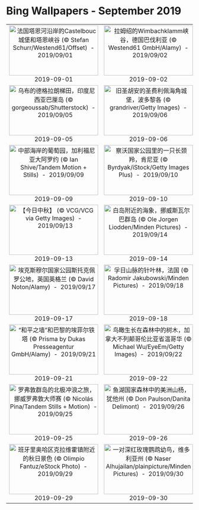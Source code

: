# Bing Wallpapers - September 2019

| | | | |
|:-------------------------:|:-------------------------:|:-------------------------:|:-------------------------:|
| <a href="https://cn.bing.com/th?id=OHR.Castelbouc_ZH-CN1475157551_UHD.jpg" target="_blank"><img src="https://cn.bing.com/th?id=OHR.Castelbouc_ZH-CN1475157551_UHD.jpg&w=480" width="240" height="135" alt="法国塔恩河沿岸的Castelbouc城堡和塔恩峡谷 (© Stefan Schurr/Westend61/Offset)  -  2019/09/01" title="法国塔恩河沿岸的Castelbouc城堡和塔恩峡谷 (© Stefan Schurr/Westend61/Offset)  -  2019/09/01"></a><br>2019-09-01<br> | <a href="https://cn.bing.com/th?id=OHR.RamsauWimbachklamm_ZH-CN1602837695_UHD.jpg" target="_blank"><img src="https://cn.bing.com/th?id=OHR.RamsauWimbachklamm_ZH-CN1602837695_UHD.jpg&w=480" width="240" height="135" alt="拉姆绍的Wimbachklamm峡谷，德国巴伐利亚 (© Westend61 GmbH/Alamy)  -  2019/09/02" title="拉姆绍的Wimbachklamm峡谷，德国巴伐利亚 (© Westend61 GmbH/Alamy)  -  2019/09/02"></a><br>2019-09-02<br> | <a href="https://cn.bing.com/th?id=OHR.SquirrelHeather_ZH-CN1683129884_UHD.jpg" target="_blank"><img src="https://cn.bing.com/th?id=OHR.SquirrelHeather_ZH-CN1683129884_UHD.jpg&w=480" width="240" height="135" alt="石楠花丛中的一只欧亚红松鼠，英格兰 (© Christopher Drabble/Alamy)  -  2019/09/03" title="石楠花丛中的一只欧亚红松鼠，英格兰 (© Christopher Drabble/Alamy)  -  2019/09/03"></a><br>2019-09-03<br> | <a href="https://cn.bing.com/th?id=OHR.AutumnTreesNewEngland_ZH-CN1766405773_UHD.jpg" target="_blank"><img src="https://cn.bing.com/th?id=OHR.AutumnTreesNewEngland_ZH-CN1766405773_UHD.jpg&w=480" width="240" height="135" alt="新英格兰的杨树，澳大利亚新南威尔士州 (© ILYA GENKIN/Alamy)  -  2019/09/04" title="新英格兰的杨树，澳大利亚新南威尔士州 (© ILYA GENKIN/Alamy)  -  2019/09/04"></a><br>2019-09-04<br> |
| <a href="https://cn.bing.com/th?id=OHR.Tegallalang_ZH-CN1855493751_UHD.jpg" target="_blank"><img src="https://cn.bing.com/th?id=OHR.Tegallalang_ZH-CN1855493751_UHD.jpg&w=480" width="240" height="135" alt="乌布的德格拉朗梯田，印度尼西亚巴厘岛 (© gorgeoussab/Shutterstock)  -  2019/09/05" title="乌布的德格拉朗梯田，印度尼西亚巴厘岛 (© gorgeoussab/Shutterstock)  -  2019/09/05"></a><br>2019-09-05<br> | <a href="https://cn.bing.com/th?id=OHR.ElMorro_ZH-CN1911346184_UHD.jpg" target="_blank"><img src="https://cn.bing.com/th?id=OHR.ElMorro_ZH-CN1911346184_UHD.jpg&w=480" width="240" height="135" alt="旧圣胡安的圣费利佩海角城堡，波多黎各 (© grandriver/Getty Images)  -  2019/09/06" title="旧圣胡安的圣费利佩海角城堡，波多黎各 (© grandriver/Getty Images)  -  2019/09/06"></a><br>2019-09-06<br> | <a href="https://cn.bing.com/th?id=OHR.MountFanjing_ZH-CN1999613800_UHD.jpg" target="_blank"><img src="https://cn.bing.com/th?id=OHR.MountFanjing_ZH-CN1999613800_UHD.jpg&w=480" width="240" height="135" alt="武陵山脉的最高峰梵净山，中国西南 (© Keitma/Alamy)  -  2019/09/07" title="武陵山脉的最高峰梵净山，中国西南 (© Keitma/Alamy)  -  2019/09/07"></a><br>2019-09-07<br> | <a href="https://cn.bing.com/th?id=OHR.SouthernYellow_ZH-CN2055825919_UHD.jpg" target="_blank"><img src="https://cn.bing.com/th?id=OHR.SouthernYellow_ZH-CN2055825919_UHD.jpg&w=480" width="240" height="135" alt="克鲁格国家公园中的黄嘴犀鸟，南非 (© Ben Cranke/Getty Image)  -  2019/09/08" title="克鲁格国家公园中的黄嘴犀鸟，南非 (© Ben Cranke/Getty Image)  -  2019/09/08"></a><br>2019-09-08<br> |
| <a href="https://cn.bing.com/th?id=OHR.ArroyoGrande_ZH-CN2178202888_UHD.jpg" target="_blank"><img src="https://cn.bing.com/th?id=OHR.ArroyoGrande_ZH-CN2178202888_UHD.jpg&w=480" width="240" height="135" alt="中部海岸的葡萄园，加利福尼亚大阿罗约 (© Ian Shive/Tandem Motion + Stills)  -  2019/09/09" title="中部海岸的葡萄园，加利福尼亚大阿罗约 (© Ian Shive/Tandem Motion + Stills)  -  2019/09/09"></a><br>2019-09-09<br> | <a href="https://cn.bing.com/th?id=OHR.TsavoGerenuk_ZH-CN2231549718_UHD.jpg" target="_blank"><img src="https://cn.bing.com/th?id=OHR.TsavoGerenuk_ZH-CN2231549718_UHD.jpg&w=480" width="240" height="135" alt="察沃国家公园里的一只长颈羚，肯尼亚 (© Byrdyak/iStock/Getty Images Plus)  -  2019/09/10" title="察沃国家公园里的一只长颈羚，肯尼亚 (© Byrdyak/iStock/Getty Images Plus)  -  2019/09/10"></a><br>2019-09-10<br> | <a href="https://cn.bing.com/th?id=OHR.DaintreeRiver_ZH-CN2284362798_UHD.jpg" target="_blank"><img src="https://cn.bing.com/th?id=OHR.DaintreeRiver_ZH-CN2284362798_UHD.jpg&w=480" width="240" height="135" alt="鸟瞰雨林和丹特里河，澳大利亚 (© Peter Adams/Offset)  -  2019/09/11" title="鸟瞰雨林和丹特里河，澳大利亚 (© Peter Adams/Offset)  -  2019/09/11"></a><br>2019-09-11<br> | <a href="https://cn.bing.com/th?id=OHR.MilkyWayCanyonlands_ZH-CN2363274510_UHD.jpg" target="_blank"><img src="https://cn.bing.com/th?id=OHR.MilkyWayCanyonlands_ZH-CN2363274510_UHD.jpg&w=480" width="240" height="135" alt="在犹他州峡谷地国家公园中看到的银河 (© Cavan Images/Offset)  -  2019/09/12" title="在犹他州峡谷地国家公园中看到的银河 (© Cavan Images/Offset)  -  2019/09/12"></a><br>2019-09-12<br> |
| <a href="https://cn.bing.com/th?id=OHR.midmoon_ZH-CN4973736313_UHD.jpg" target="_blank"><img src="https://cn.bing.com/th?id=OHR.midmoon_ZH-CN4973736313_UHD.jpg&w=480" width="240" height="135" alt="【今日中秋】 (© VCG/VCG via Getty Images)  -  2019/09/13" title="【今日中秋】 (© VCG/VCG via Getty Images)  -  2019/09/13"></a><br>2019-09-13<br> | <a href="https://cn.bing.com/th?id=OHR.ToothWalkingSeahorse_ZH-CN5089043566_UHD.jpg" target="_blank"><img src="https://cn.bing.com/th?id=OHR.ToothWalkingSeahorse_ZH-CN5089043566_UHD.jpg&w=480" width="240" height="135" alt="白岛附近的海象，挪威斯瓦尔巴群岛 (© Ole Jorgen Liodden/Minden Pictures)  -  2019/09/14" title="白岛附近的海象，挪威斯瓦尔巴群岛 (© Ole Jorgen Liodden/Minden Pictures)  -  2019/09/14"></a><br>2019-09-14<br> | <a href="https://cn.bing.com/th?id=OHR.SurfboardRow_ZH-CN5154549470_UHD.jpg" target="_blank"><img src="https://cn.bing.com/th?id=OHR.SurfboardRow_ZH-CN5154549470_UHD.jpg&w=480" width="240" height="135" alt="一排冲浪板 (© plainpicture/Tony Arruza)  -  2019/09/15" title="一排冲浪板 (© plainpicture/Tony Arruza)  -  2019/09/15"></a><br>2019-09-15<br> | <a href="https://cn.bing.com/th?id=OHR.Wachsenburg_ZH-CN5224299503_UHD.jpg" target="_blank"><img src="https://cn.bing.com/th?id=OHR.Wachsenburg_ZH-CN5224299503_UHD.jpg&w=480" width="240" height="135" alt="赖格莱兴的Wachsenburg城堡，德国图林根州 (© Raimund Linke/Masterfile)  -  2019/09/16" title="赖格莱兴的Wachsenburg城堡，德国图林根州 (© Raimund Linke/Masterfile)  -  2019/09/16"></a><br>2019-09-16<br> |
| <a href="https://cn.bing.com/th?id=OHR.StokePero_ZH-CN5293082939_UHD.jpg" target="_blank"><img src="https://cn.bing.com/th?id=OHR.StokePero_ZH-CN5293082939_UHD.jpg&w=480" width="240" height="135" alt="埃克斯穆尔国家公园斯托克佩罗公地，英国英格兰 (© David Noton/Alamy)  -  2019/09/17" title="埃克斯穆尔国家公园斯托克佩罗公地，英国英格兰 (© David Noton/Alamy)  -  2019/09/17"></a><br>2019-09-17<br> | <a href="https://cn.bing.com/th?id=OHR.SunbeamsForest_ZH-CN5358008117_UHD.jpg" target="_blank"><img src="https://cn.bing.com/th?id=OHR.SunbeamsForest_ZH-CN5358008117_UHD.jpg&w=480" width="240" height="135" alt="孚日山脉的针叶林，法国 (© Radomir Jakubowski/Minden Pictures)  -  2019/09/18" title="孚日山脉的针叶林，法国 (© Radomir Jakubowski/Minden Pictures)  -  2019/09/18"></a><br>2019-09-18<br> | <a href="https://cn.bing.com/th?id=OHR.CommonLoon_ZH-CN5437917206_UHD.jpg" target="_blank"><img src="https://cn.bing.com/th?id=OHR.CommonLoon_ZH-CN5437917206_UHD.jpg&w=480" width="240" height="135" alt="苏必利尔国家森林中一只常见的潜鸟，明尼苏达州 (© Jim Brandenburg/Minden Pictures)  -  2019/09/19" title="苏必利尔国家森林中一只常见的潜鸟，明尼苏达州 (© Jim Brandenburg/Minden Pictures)  -  2019/09/19"></a><br>2019-09-19<br> | <a href="https://cn.bing.com/th?id=OHR.SanSebastianFilm_ZH-CN5506786379_UHD.jpg" target="_blank"><img src="https://cn.bing.com/th?id=OHR.SanSebastianFilm_ZH-CN5506786379_UHD.jpg&w=480" width="240" height="135" alt="塞巴斯蒂安电影节举办地：圣塞巴斯蒂安和库尔萨尔文化中心 (© Aljndr/iStock/Getty Images Plus)  -  2019/09/20" title="塞巴斯蒂安电影节举办地：圣塞巴斯蒂安和库尔萨尔文化中心 (© Aljndr/iStock/Getty Images Plus)  -  2019/09/20"></a><br>2019-09-20<br> |
| <a href="https://cn.bing.com/th?id=OHR.WallofPeace_ZH-CN5582031878_UHD.jpg" target="_blank"><img src="https://cn.bing.com/th?id=OHR.WallofPeace_ZH-CN5582031878_UHD.jpg&w=480" width="240" height="135" alt="“和平之墙”和巴黎的埃菲尔铁塔 (© Prisma by Dukas Presseagentur GmbH/Alamy)  -  2019/09/21" title="“和平之墙”和巴黎的埃菲尔铁塔 (© Prisma by Dukas Presseagentur GmbH/Alamy)  -  2019/09/21"></a><br>2019-09-21<br> | <a href="https://cn.bing.com/th?id=OHR.VancouverFall_ZH-CN9824386829_UHD.jpg" target="_blank"><img src="https://cn.bing.com/th?id=OHR.VancouverFall_ZH-CN9824386829_UHD.jpg&w=480" width="240" height="135" alt="鸟瞰生长在森林中的树木，加拿大不列颠哥伦比亚省温哥华 (© Michael Wu/EyeEm/Getty Images)  -  2019/09/22" title="鸟瞰生长在森林中的树木，加拿大不列颠哥伦比亚省温哥华 (© Michael Wu/EyeEm/Getty Images)  -  2019/09/22"></a><br>2019-09-22<br> | <a href="https://cn.bing.com/th?id=OHR.FeatherSerpent_ZH-CN5706017355_UHD.jpg" target="_blank"><img src="https://cn.bing.com/th?id=OHR.FeatherSerpent_ZH-CN5706017355_UHD.jpg&w=480" width="240" height="135" alt="秋分时日的卡斯蒂略金字塔，墨西哥奇琴伊察 (© Somatuscani/Getty Images Plus)  -  2019/09/23" title="秋分时日的卡斯蒂略金字塔，墨西哥奇琴伊察 (© Somatuscani/Getty Images Plus)  -  2019/09/23"></a><br>2019-09-23<br> | <a href="https://cn.bing.com/th?id=OHR.UgandaGorilla_ZH-CN5826117482_UHD.jpg" target="_blank"><img src="https://cn.bing.com/th?id=OHR.UgandaGorilla_ZH-CN5826117482_UHD.jpg&w=480" width="240" height="135" alt="一只正在树上吃东西的山地大猩猩，乌干达布恩迪国家公园 (© Robert Haasmann/Minden Pictures)  -  2019/09/24" title="一只正在树上吃东西的山地大猩猩，乌干达布恩迪国家公园 (© Robert Haasmann/Minden Pictures)  -  2019/09/24"></a><br>2019-09-24<br> |
| <a href="https://cn.bing.com/th?id=OHR.LofotenSurfing_ZH-CN5901239545_UHD.jpg" target="_blank"><img src="https://cn.bing.com/th?id=OHR.LofotenSurfing_ZH-CN5901239545_UHD.jpg&w=480" width="240" height="135" alt="罗弗敦群岛的北极冲浪之旅，挪威罗弗敦大师赛 (© Nicolás Pina/Tandem Stills + Motion)  -  2019/09/25" title="罗弗敦群岛的北极冲浪之旅，挪威罗弗敦大师赛 (© Nicolás Pina/Tandem Stills + Motion)  -  2019/09/25"></a><br>2019-09-25<br> | <a href="https://cn.bing.com/th?id=OHR.ThePando_ZH-CN5991870639_UHD.jpg" target="_blank"><img src="https://cn.bing.com/th?id=OHR.ThePando_ZH-CN5991870639_UHD.jpg&w=480" width="240" height="135" alt="鱼湖国家森林中的美洲山杨，犹他州  (© Don Paulson/Danita Delimont)  -  2019/09/26" title="鱼湖国家森林中的美洲山杨，犹他州  (© Don Paulson/Danita Delimont)  -  2019/09/26"></a><br>2019-09-26<br> | <a href="https://cn.bing.com/th?id=OHR.BardenasDesert_ZH-CN1357611840_UHD.jpg" target="_blank"><img src="https://cn.bing.com/th?id=OHR.BardenasDesert_ZH-CN1357611840_UHD.jpg&w=480" width="240" height="135" alt="德纳斯雷亚尔斯自然公园Castildetierra上空绚丽的日落，西班牙纳瓦拉 (© Inigofotografia/iStock/Getty Images Plus)  -  2019/09/27" title="德纳斯雷亚尔斯自然公园Castildetierra上空绚丽的日落，西班牙纳瓦拉 (© Inigofotografia/iStock/Getty Images Plus)  -  2019/09/27"></a><br>2019-09-27<br> | <a href="https://cn.bing.com/th?id=OHR.BloomingJacaranda_ZH-CN1456780313_UHD.jpg" target="_blank"><img src="https://cn.bing.com/th?id=OHR.BloomingJacaranda_ZH-CN1456780313_UHD.jpg&w=480" width="240" height="135" alt="新农场公园内盛开的蓝花楹树，布里斯班 (© Walter Bibikow/Danita Delimont)  -  2019/09/28" title="新农场公园内盛开的蓝花楹树，布里斯班 (© Walter Bibikow/Danita Delimont)  -  2019/09/28"></a><br>2019-09-28<br> |
| <a href="https://cn.bing.com/th?id=OHR.ClavijoLandscape_ZH-CN1525245124_UHD.jpg" target="_blank"><img src="https://cn.bing.com/th?id=OHR.ClavijoLandscape_ZH-CN1525245124_UHD.jpg&w=480" width="240" height="135" alt="班牙里奥哈区克拉维霍镇附近的秋日景色 (© Olimpio Fantuz/eStock Photo)  -  2019/09/29" title="班牙里奥哈区克拉维霍镇附近的秋日景色 (© Olimpio Fantuz/eStock Photo)  -  2019/09/29"></a><br>2019-09-29<br> | <a href="https://cn.bing.com/th?id=OHR.CrimsonRosella_ZH-CN1581892400_UHD.jpg" target="_blank"><img src="https://cn.bing.com/th?id=OHR.CrimsonRosella_ZH-CN1581892400_UHD.jpg&w=480" width="240" height="135" alt="一对深红玫瑰鹦鹉幼鸟，维多利亚州 (© Naser Alhujailan/plainpicture/Minden Pictures)  -  2019/09/30" title="一对深红玫瑰鹦鹉幼鸟，维多利亚州 (© Naser Alhujailan/plainpicture/Minden Pictures)  -  2019/09/30"></a><br>2019-09-30<br> |  |  |
